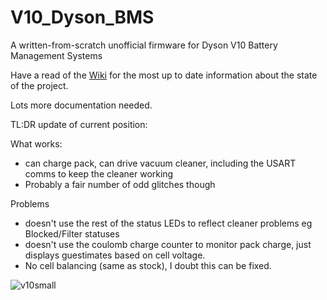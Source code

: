 # V10_Dyson_BMS

A written-from-scratch unofficial firmware for Dyson V10 Battery Management Systems

Have a read of the [Wiki](https://github.com/davidmpye/V10_Dyson_BMS/wiki) for the most up to date information about the state of the project.

Lots more documentation needed. 

TL:DR update of current position:

What works:

- can charge pack, can drive vacuum cleaner, including the USART comms to keep the cleaner working
- Probably a fair number of odd glitches though

Problems
- doesn't use the rest of the status LEDs to reflect cleaner problems eg Blocked/Filter statuses
- doesn't use the coulomb charge counter to monitor pack charge, just displays guestimates based on cell voltage.
- No cell balancing (same as stock), I doubt this can be fixed.


![v10small](https://github.com/davidmpye/V10_Dyson_BMS/assets/2261985/1e88cf50-33de-437f-a9fb-07bd52d1e4b9)



